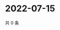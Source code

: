 # 2022-07-15

共 0 条

<!-- BEGIN WEIBO -->
<!-- 最后更新时间 Fri Jul 15 2022 03:13:09 GMT+0800 (China Standard Time) -->

<!-- END WEIBO -->
